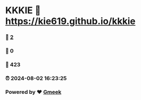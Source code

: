 # KKKIE :link: https://kie619.github.io/kkkie 
### :page_facing_up: [2](https://kie619.github.io/kkkie/tag.html) 
### :speech_balloon: 0 
### :hibiscus: 423 
### :alarm_clock: 2024-08-02 16:23:25 
### Powered by :heart: [Gmeek](https://github.com/Meekdai/Gmeek)
